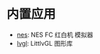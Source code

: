 内置应用
=========


* [nes](./System/nes.md): NES FC 红白机 模拟器
* [lvgl](./System/lvgl.md): LittlvGL 图形库



